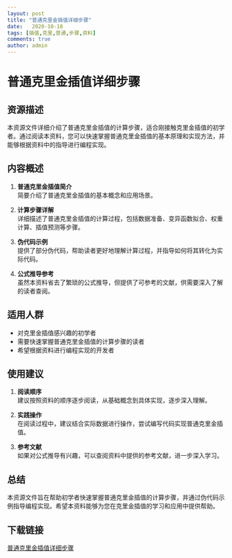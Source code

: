 ```yaml
---
layout: post
title: "普通克里金插值详细步骤"
date:   2020-10-18
tags: [插值,克里,普通,步骤,资料]
comments: true
author: admin
---
```

# 普通克里金插值详细步骤

## 资源描述

本资源文件详细介绍了普通克里金插值的计算步骤，适合刚接触克里金插值的初学者。通过阅读本资料，您可以快速掌握普通克里金插值的基本原理和实现方法，并能够根据资料中的指导进行编程实现。

## 内容概述

1. **普通克里金插值简介**  
   简要介绍了普通克里金插值的基本概念和应用场景。

2. **计算步骤详解**  
   详细描述了普通克里金插值的计算过程，包括数据准备、变异函数拟合、权重计算、插值预测等步骤。

3. **伪代码示例**  
   提供了部分伪代码，帮助读者更好地理解计算过程，并指导如何将其转化为实际代码。

4. **公式推导参考**  
   虽然本资料省去了繁琐的公式推导，但提供了可参考的文献，供需要深入了解的读者查阅。

## 适用人群

- 对克里金插值感兴趣的初学者
- 需要快速掌握普通克里金插值的计算步骤的读者
- 希望根据资料进行编程实现的开发者

## 使用建议

1. **阅读顺序**  
   建议按照资料的顺序逐步阅读，从基础概念到具体实现，逐步深入理解。

2. **实践操作**  
   在阅读过程中，建议结合实际数据进行操作，尝试编写代码实现普通克里金插值。

3. **参考文献**  
   如果对公式推导有兴趣，可以查阅资料中提供的参考文献，进一步深入学习。

## 总结

本资源文件旨在帮助初学者快速掌握普通克里金插值的计算步骤，并通过伪代码示例指导编程实现。希望本资料能够为您在克里金插值的学习和应用中提供帮助。

## 下载链接

[普通克里金插值详细步骤](https://pan.quark.cn/s/ce37beec4571)